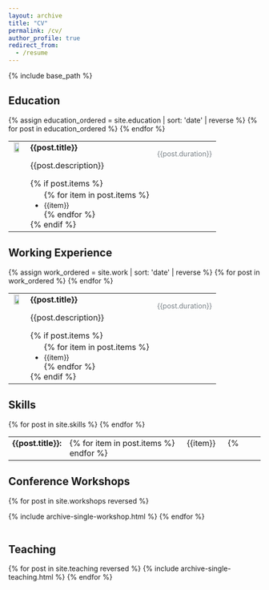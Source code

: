 ```yaml
---
layout: archive
title: "CV"
permalink: /cv/
author_profile: true
redirect_from:
  - /resume
---
```


<style type="text/css">
    
    table {
        border: none;
        table-layout: fixed; 
          width: 100%;

        }

    img {
        width: 70%;
          }
      
  td img{
      display: block;
      margin-left: auto;
      margin-right: auto;

  }
   
    
    p.title {
        margin:0;
        font-size: 16px;
        text-align: justify;
        valign:"top";
        font-weight: bold;
       
    }
    
    p.dates {
        color: #7A8288;
        font-size: 14px;
        text-align: justify;
        valign:"top";
       
    }
    
   p.items {
         margin:0;
       font-size: 14px;
       text-align: justify;
       valign:"top";

    }
    
    p.position {
     
    
    }
   
    ul {    margin-block-start: 0.2em;
            margin-block-end: 0em;
            }
                                    

    td { text-align: left;
        vertical-align: top;
        border: none;
        margin-bottom: 500px 

      }
      
      #rcorners1 {
        border-radius: 25px;
       
        padding-left: 20px; 
        padding-right: 20px; 
        padding-top: 5px; 
        padding-bottom: 5px; 
  
      }
    


}
</style>
{% include base_path %}

<h2>Education</h2>


<div> 
<table>
{% assign education_ordered = site.education | sort: 'date' | reverse %}
{% for post in education_ordered %}
<tr>
<td > 
<img src="{{post.image_url}}">
</td>
<td colspan="4"> 
<p class="title">{{post.title}}</p>
<p class="position">{{post.description}}</p>
{% if post.items %}
<ul>
{% for item in post.items %}
 <li><p class="items">{{item}}</p></li>
{% endfor %}
</ul>
{% endif %}
</td>
<td><p class="dates">{{post.duration}}</p></td>

</tr>
  {% endfor %}
</table>
</div>



<h2>Working Experience</h2>

<div> 
<table>
{% assign work_ordered = site.work | sort: 'date' | reverse %}
 {% for post in work_ordered %}
<tr>
<td > 
<img src="{{post.image_url}}">
</td>
<td colspan="4"> 
<p class="title">{{post.title}}</p>
<p class="position">{{post.description}}</p>
{% if post.items %}
<ul>
{% for item in post.items %}
 <li><p class="items">{{item}}</p></li>
{% endfor %}
</ul>
{% endif %}

</td>
<td><p class="dates">{{post.duration}}</p></td>

</tr>
  {% endfor %}
</table>
</div>


<h2>Skills</h2>
<div>
<table>
{% for post in site.skills %}
<tr>
<td><p class="title">{{post.title}}:</p></td>
<td colspan="5">
{% for item in post.items %}
<span id="rcorners1"  style="background:{{post.color}}">
{{item}}  
</span>
{% endfor %}
</td>
</tr>
  {% endfor %}

</table>
</div>


<h2>Conference Workshops</h2>
<div>
<table>
{% for post in site.workshops reversed %}

  {% include archive-single-workshop.html %}
{% endfor %}
</table>
</div>



<h2>Teaching</h2>
<div>
<table>
{% for post in site.teaching reversed %}
  {% include archive-single-teaching.html %}
{% endfor %}
</table>
</div>
